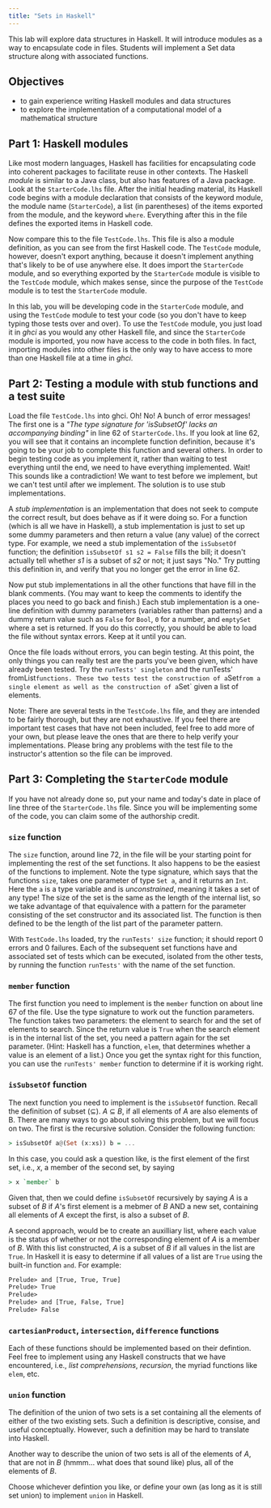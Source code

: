 ```yaml
---
title: "Sets in Haskell"
---
```


This lab will explore data structures in Haskell. It will introduce modules as a
way to encapsulate code in files. Students will implement a Set data structure
along with associated functions.

## Objectives

* to gain experience writing Haskell modules and data structures
* to explore the implementation of a computational model of a mathematical
  structure

## Part 1: Haskell modules

Like most modern languages, Haskell has facilities for encapsulating code into
coherent packages to facilitate reuse in other contexts. The Haskell *module* is
similar to a Java class, but also has features of a Java package. Look at the
`StarterCode.lhs` file. After the initial heading material, its Haskell code
begins with a module declaration that consists of the keyword module, the module
name (`StarterCode`), a list (in parentheses) of the items exported from the
module, and the keyword `where`. Everything after this in the file defines the
exported items in Haskell code.

Now compare this to the file `TestCode.lhs`. This file is also a module
definition, as you can see from the first Haskell code. The `TestCode` module,
however, doesn't export anything, because it doesn't implement anything that's
likely to be of use anywhere else. It does import the `StarterCode` module, and
so everything exported by the `StarterCode` module is visible to the `TestCode`
module, which makes sense, since the purpose of the `TestCode` module is to test
the `StarterCode` module.

In this lab, you will be developing code in the `StarterCode` module, and using
the `TestCode` module to test your code (so you don't have to keep typing those
tests over and over). To use the `TestCode` module, you just load it in *ghci*
as you would any other Haskell file, and since the `StarterCode` module is
imported, you now have access to the code in both files. In fact, importing
modules into other files is the only way to have access to more than one Haskell
file at a time in *ghci*.

## Part 2: Testing a module with stub functions and a test suite

Load the file `TestCode.lhs` into ghci. Oh! No! A bunch of error messages! The
first one is a *"The type signature for 'isSubsetOf' lacks an accompanying
binding"* in line 62 of `StarterCode.lhs`. If you look at line 62, you will see that it contains an incomplete function definition, because it's going to
be your job to complete this function and several others. In order to begin
testing code as you implement it, rather than waiting to test everything until
the end, we need to have everything implemented. Wait! This sounds like a
contradiction! We want to test before we implement, but we can't test until
after we implement. The solution is to use stub implementations.

A *stub implementation* is an implementation that does not seek to compute the
correct result, but does behave as if it were doing so. For a function (which is
all we have in Haskell), a stub implementation is just to set up some dummy
parameters and then return a value (any value) of the correct type. For example,
we need a stub implementation of the `isSubsetOf` function; the definition
`isSubsetOf s1 s2 = False` fills the bill; it doesn't actually tell whether *s1*
is a subset of *s2* or not; it just says "No." Try putting this definition in,
and verify that you no longer get the error in line 62.

Now put stub implementations in all the other functions that have fill in the
blank comments. (You may want to keep the comments to identify the places you
need to go back and finish.) Each stub implementation is a one-line definition
with dummy parameters (variables rather than patterns) and a dummy return value
such as `False` for `Bool`, `0` for a number, and `emptySet` where a set is
returned. If you do this correctly, you should be able to load the file without
syntax errors. Keep at it until you can.

Once the file loads without errors, you can begin testing. At this point, the
only things you can really test are the parts you've been given, which have
already been tested. Try the `runTests' singleton` and the runTests' fromList`
functions. These two tests test the construction of a `Set` from a single
element as well as the construction of a `Set` given a list of elements.

Note: There are several tests in the `TestCode.lhs` file, and they are intended
to be fairly thorough, but they are not exhaustive. If you feel there are
important test cases that have not been included, feel free to add more of your
own, but please leave the ones that are there to help verify your
implementations. Please bring any problems with the test file to the
instructor's attention so the file can be improved.

## Part 3: Completing the `StarterCode` module

If you have not already done so, put your name and today's date in place of line
three of the `StarterCode.lhs` file. Since you will be implementing some of the
code, you can claim some of the authorship credit.

### `size` function

The `size` function, around line 72, in the file will be your starting point for
implementing the rest of the set functions. It also happens to be the easiest of
the functions to implement. Note the type signature, which says that the
functions `size`, takes one parameter of type `Set a`, and it returns an `Int`.
Here the `a` is a type variable and is *unconstrained*, meaning it takes a set
of any type! The size of the set is the same as the length of the internal list,
so we take advantage of that equivalence with a pattern for the parameter
consisting of the set constructor and its associated list. The function is then
defined to be the length of the list part of the parameter pattern.

With `TestCode.lhs` loaded, try the `runTests' size` function; it should
report 0 errors and 0 failures. Each of the subsequent set functions have and
associated set of tests which can be executed, isolated from the other tests, by
running the function `runTests'` with the name of the set function.

### `member` function

The first function you need to implement is the `member` function on about line
67 of the file. Use the type signature to work out the function parameters. The
function takes two parameters: the element to search for and the set of elements
to search. Since the return value is `True` when the search element is in the
internal list of the set, you need a pattern again for the set parameter. (Hint:
Haskell has a function, `elem`, that determines whether a value is an element of
a list.) Once you get the syntax right for this function, you can use the
`runTests' member` function to determine if it is working right.

### `isSubsetOf` function

The next function you need to implement is the `isSubsetOf` function. Recall the
definition of subset (⊆). *A* ⊆ *B*, if all elements of *A* are also elements of
B. There are many ways to go about solving this problem, but we will focus on
two. The first is the recursive solution. Consider the following function:

```lhs
> isSubsetOf a@(Set (x:xs)) b = ...
```

In this case, you could ask a question like, is the first element of the first
set, i.e., *x*, a member of the second set, by saying

```lhs
> x `member` b
```

Given that, then we could define `isSubsetOf` recursively by saying *A* is a
subset of *B* if *A*'s first element is a mebmer of *B* AND a new set,
containing all elements of *A* except the first, is also a subset of *B*.

A second approach, would be to create an auxilliary list, where each value is
the status of whether or not the corresponding element of *A* is a member of
*B*. With this list constructed, *A* is a subset of *B* if all values in the list are `True`. In Haskell it is easy to determine if all values of a list are `True` using the built-in function `and`. For example:

```lhs
Prelude> and [True, True, True]
Prelude> True
Prelude> 
Prelude> and [True, False, True]
Prelude> False
```

### `cartesianProduct`, `intersection`, `difference` functions

Each of these functions should be implemented based on their defintion. Feel
free to implement using any Haskell constructs that we have encountered, i.e.,
*list comprehensions*, *recursion*, the myriad functions like `elem`, etc.

### `union` function

The definition of the union of two sets is a set containing all the elements of
either of the two existing sets. Such a definition is descriptive, consise, and
useful conceptually. However, such a definition may be hard to translate into
Haskell.

Another way to describe the union of two sets is all of the elements of *A*,
that are not in *B* (hmmm... what does that sound like) plus, all of the
elements of *B*.

Choose whichever defintion you like, or define your own (as long as it is still
set union) to implement `union` in Haskell.
